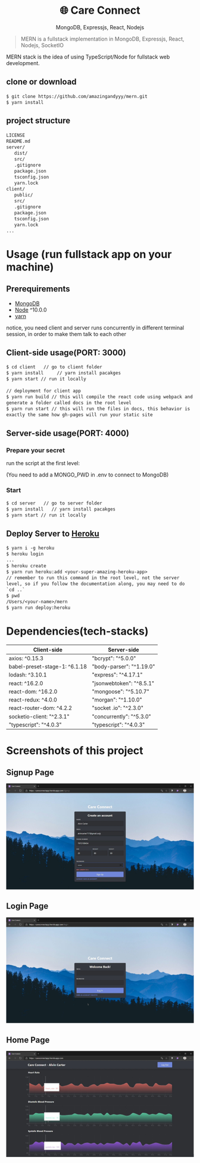 <h1 align="center">
🌐 Care Connect
</h1>
<p align="center">
MongoDB, Expressjs, React, Nodejs
</p>

> MERN is a fullstack implementation in MongoDB, Expressjs, React, Nodejs,
> SocketIO

MERN stack is the idea of using TypeScript/Node for fullstack web development.

## clone or download

```terminal
$ git clone https://github.com/amazingandyyy/mern.git
$ yarn install
```

## project structure

```terminal
LICENSE
README.md
server/
   dist/
   src/
   .gitignore
   package.json
   tsconfig.json
   yarn.lock
client/
   public/
   src/
   .gitignore
   package.json
   tsconfig.json
   yarn.lock
...
```

# Usage (run fullstack app on your machine)

## Prerequirements

- [MongoDB](https://www.mongodb.com/)
- [Node](https://nodejs.org/en/) ^10.0.0
- [yarn](https://yarnpkg.com/)

notice, you need client and server runs concurrently in different terminal
session, in order to make them talk to each other

## Client-side usage(PORT: 3000)

```terminal
$ cd client   // go to client folder
$ yarn install     // yarn install pacakges
$ yarn start // run it locally

// deployment for client app
$ yarn run build // this will compile the react code using webpack and generate a folder called docs in the root level
$ yarn run start // this will run the files in docs, this behavior is exactly the same how gh-pages will run your static site
```

## Server-side usage(PORT: 4000)

### Prepare your secret

run the script at the first level:

(You need to add a MONGO_PWD in .env to connect to MongoDB)

### Start

```terminal
$ cd server   // go to server folder
$ yarn install   // yarn install pacakges
$ yarn start // run it locally
```

## Deploy Server to [Heroku](https://dashboard.heroku.com/)

```terminal
$ yarn i -g heroku
$ heroku login
...
$ heroku create
$ yarn run heroku:add <your-super-amazing-heroku-app>
// remember to run this command in the root level, not the server level, so if you follow the documentation along, you may need to do `cd ..`
$ pwd
/Users/<your-name>/mern
$ yarn run deploy:heroku
```

# Dependencies(tech-stacks)

| Client-side                   | Server-side              |
| ----------------------------- | ------------------------ |
| axios: ^0.15.3                | "bcrypt": "^5.0.0"       |
| babel-preset-stage-1: ^6.1.18 | "body-parser": "^1.19.0" |
| lodash: ^3.10.1               | "express": "^4.17.1"     |
| react: ^16.2.0                | "jsonwebtoken": "^8.5.1" |
| react-dom: ^16.2.0            | "mongoose": "^5.10.7"    |
| react-redux: ^4.0.0           | "morgan": "^1.10.0"      |
| react-router-dom: ^4.2.2      | "socket .io": "^2.3.0"   |
| socketio-client: "^2.3.1"     | "concurrently": "^5.3.0" |
| "typescript": "^4.0.3"        | "typescript": "^4.0.3"   |

# Screenshots of this project

## Signup Page

![](screenshots/signup.JPG)

## Login Page

![](screenshots/login.JPG)

## Home Page

![](screenshots/main.JPG)
